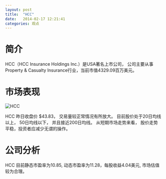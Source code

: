 ```yaml
---
layout: post
title:  "HCC"
date:   2014-02-17 12:21:41
categories: 观点
---
```


# 简介
HCC（HCC Insurance Holdings Inc.）是USA著名上市公司，
公司主要从事Property & Casualty Insurance行业，当前市值4329.09百万美元。

# 市场表现

![HCC](http://finviz.com/chart.ashx?t=HCC&ty=c&ta=1&p=d&s=l)

HCC 昨日收盘价 $43.83，
交易量较正常情况有所放大。
目前股价处于20日均线以上，
50日均线以下，
并且接近200日均线。
从短期市场走势来看，
股价走势平稳，投资者应减少无谓的操作。

# 公司分析
HCC 目前静态市盈率为10.85, 动态市盈率为11.28，每股收益4.04美元,
市场估值较为合理。

